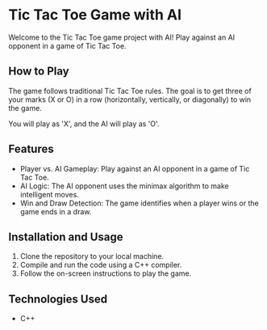 
<h1>Tic Tac Toe Game with AI</h1>
<p>Welcome to the Tic Tac Toe game project with AI! Play against an AI opponent in a game of Tic Tac Toe.</p>

<h2>How to Play</h2>
<p>The game follows traditional Tic Tac Toe rules. The goal is to get three of your marks (X or O) in a row (horizontally, vertically, or diagonally) to win the game.</p>
<p>You will play as 'X', and the AI will play as 'O'.</p>

<h2>Features</h2>
<ul>
  <li>Player vs. AI Gameplay: Play against an AI opponent in a game of Tic Tac Toe.</li>
  <li>AI Logic: The AI opponent uses the minimax algorithm to make intelligent moves.</li>
  <li>Win and Draw Detection: The game identifies when a player wins or the game ends in a draw.</li>
</ul>

<h2>Installation and Usage</h2>
<ol>
  <li>Clone the repository to your local machine.</li>
  <li>Compile and run the code using a C++ compiler.</li>
  <li>Follow the on-screen instructions to play the game.</li>
</ol>

<h2>Technologies Used</h2>
<ul>
  <li>C++</li>
</ul>


